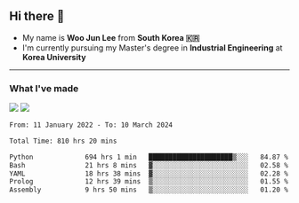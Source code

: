 ## Hi there 👋

- My name is **Woo Jun Lee** from **South Korea 🇰🇷**
- I'm currently pursuing my Master's degree in **Industrial Engineering** at **Korea University**

---

### What I've made

<a href="https://share.streamlit.io/tomtom1103/kuiai_hackathon_2022/main/JL_app.py"><img src="https://img.shields.io/badge/Journey Lee-161B22?style=for-the-badge&logo=streamlit&logoColor=FF4B4B"/></a> <a href="https://jeon-100.github.io/Dangzang/"><img src="https://img.shields.io/badge/당신을 위한 장학금, 당장!-161B22?style=for-the-badge&logo=react&logoColor=#61DAFB"/></a>

<!--START_SECTION:waka-->

```txt
From: 11 January 2022 - To: 10 March 2024

Total Time: 810 hrs 20 mins

Python             694 hrs 1 min   █████████████████████▒░░░   84.87 %
Bash               21 hrs 8 mins   ▓░░░░░░░░░░░░░░░░░░░░░░░░   02.58 %
YAML               18 hrs 38 mins  ▓░░░░░░░░░░░░░░░░░░░░░░░░   02.28 %
Prolog             12 hrs 39 mins  ▒░░░░░░░░░░░░░░░░░░░░░░░░   01.55 %
Assembly           9 hrs 50 mins   ▒░░░░░░░░░░░░░░░░░░░░░░░░   01.20 %
```

<!--END_SECTION:waka-->
